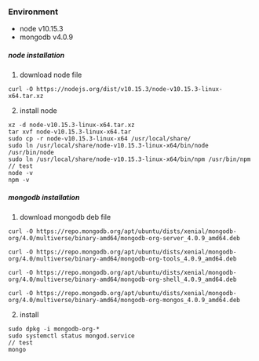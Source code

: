 ### Environment

* node v10.15.3
* mongodb v4.0.9







##### node installation
1. download node file
```
curl -O https://nodejs.org/dist/v10.15.3/node-v10.15.3-linux-x64.tar.xz
```

2. install node
```
xz -d node-v10.15.3-linux-x64.tar.xz
tar xvf node-v10.15.3-linux-x64.tar
sudo cp -r node-v10.15.3-linux-x64 /usr/local/share/
sudo ln /usr/local/share/node-v10.15.3-linux-x64/bin/node /usr/bin/node
sudo ln /usr/local/share/node-v10.15.3-linux-x64/bin/npm /usr/bin/npm
// test
node -v
npm -v
```

##### mongodb installation
1. download mongodb deb file
```
curl -O https://repo.mongodb.org/apt/ubuntu/dists/xenial/mongodb-org/4.0/multiverse/binary-amd64/mongodb-org-server_4.0.9_amd64.deb

curl -O https://repo.mongodb.org/apt/ubuntu/dists/xenial/mongodb-org/4.0/multiverse/binary-amd64/mongodb-org-tools_4.0.9_amd64.deb

curl -O https://repo.mongodb.org/apt/ubuntu/dists/xenial/mongodb-org/4.0/multiverse/binary-amd64/mongodb-org-shell_4.0.9_amd64.deb

curl -O https://repo.mongodb.org/apt/ubuntu/dists/xenial/mongodb-org/4.0/multiverse/binary-amd64/mongodb-org-mongos_4.0.9_amd64.deb
```
2. install
```
sudo dpkg -i mongodb-org-*
sudo systemctl status mongod.service
// test
mongo
```
